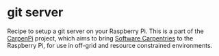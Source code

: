 # git server

Recipe to setup a git server on your Raspberry Pi. This is a part of the [CarpenPi](https://github.com/CarpenPi) project, which aims to bring [Software Carpentries](https://carpentries.org) to the Raspberry Pi, for use in off-grid and resource constrained environments.
